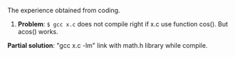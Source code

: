 The experience obtained from coding.

1. **Problem**: `$ gcc x.c` does not compile right if x.c use function cos(). But acos() works. 

**Partial solution**: "gcc x.c -lm" link with math.h library while compile. 
